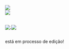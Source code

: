 <div>
<img src="https://github-readme-stats.vercel.app/api?username=desenvolvedor-rodrigo&count_private=true&theme=tokyonight&show_icons=true">
</div>

<div>
<img src="https://github-readme-stats.vercel.app/api/top-langs/?username=desenvolvedor-rodrigo&layout=compact&theme=tokyonight&show_icons=true">
</div>

##

<div>
<a href="https://github.com/anuraghazra/github-readme-stats">
  <img align="center" src="https://github-readme-stats.vercel.app/api?username=desenvolvedor-rodrigo&count_private=true&theme=tokyonight&show_icons=true">
</a>
<a href="https://github.com/anuraghazra/convoychat">
  <img align="center" src="https://github-readme-stats.vercel.app/api/top-langs/?username=desenvolvedor-rodrigo&layout=compact&theme=tokyonight&show_icons=true">
</a>
</div>

##

está em processo de edição!
